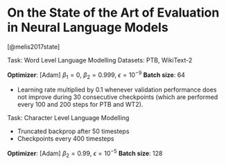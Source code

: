 # On the State of the Art of Evaluation in Neural Language Models 
[@melis2017state]

Task: Word Level Language Modelling
Datasets: PTB, WikiText-2

**Optimizer**: [Adam] $\beta_1 = 0$, $\beta_2 = 0.999$, $\epsilon = 10^{-9}$
**Batch size**: 64

- Learning rate multiplied by 0.1 whenever validation performance does not improve during 30 consecutive checkpoints (which are performed every 100 and 200 steps for PTB and WT2).

Task: Character Level Language Modelling

- Truncated backprop after 50 timesteps
- Checkpoints every 400 timesteps

**Optimizer**: [Adam] $\beta_2 = 0.99$, $\epsilon = 10^{-5}$
**Batch size**: 128

